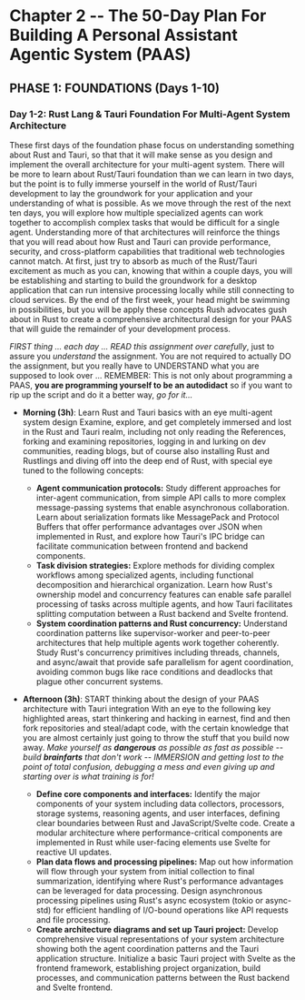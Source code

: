 # Chapter 2 -- The 50-Day Plan For Building A Personal Assistant Agentic System (PAAS)

## PHASE 1: FOUNDATIONS (Days 1-10)

### Day 1-2: Rust Lang & Tauri Foundation For Multi-Agent System Architecture

These first days of the foundation phase focus on understanding something about Rust and Tauri, so that that it will make sense as you design and implement the overall architecture for your multi-agent system. There will be more to learn about Rust/Tauri foundation than we can learn in two days, but the point is to fully immerse yourself in the world of Rust/Tauri development to lay the groundwork for your application and your understanding of what is possible. As we move through the rest of the next ten days, you will explore how multiple specialized agents can work together to accomplish complex tasks that would be difficult for a single agent. Understanding more of that architectures will reinforce the things that you will read about how Rust and Tauri can provide performance, security, and cross-platform capabilities that traditional web technologies cannot match. At first, just try to absorb as much of the Rust/Tauri excitement as much as you can, knowing that within a couple days, you will be establishing and starting to build the groundwork for a desktop application that can run intensive processing locally while still connecting to cloud services. By the end of the first week, your head might be swimming in possibilities, but you will be apply these concepts Rush advocates gush about in Rust to create a comprehensive architectural design for your PAAS that will guide the remainder of your development process.

*FIRST thing ... each day ... READ this assignment over carefully*, just to assure you *understand* the assignment. You are not required to actually DO the assignment, but you really have to UNDERSTAND what you are supposed to look over ... REMEMBER: This is not only about programming a PAAS, **you are programming yourself to be an autodidact** so if you want to rip up the script and do it a better way, *go for it...*

- **Morning (3h)**: Learn Rust and Tauri basics with an eye multi-agent system design
  Examine, explore, and get completely immersed and lost in the Rust and Tauri realm, including not only reading the References, forking and examining repositories, logging in and lurking on dev communities, reading blogs, but of course also installing Rust and Rustlings and diving off into the deep end of Rust, with special eye tuned to the following concepts:
  - **Agent communication protocols:** Study different approaches for inter-agent communication, from simple API calls to more complex message-passing systems that enable asynchronous collaboration. Learn about serialization formats like MessagePack and Protocol Buffers that offer performance advantages over JSON when implemented in Rust, and explore how Tauri's IPC bridge can facilitate communication between frontend and backend components.
  - **Task division strategies:** Explore methods for dividing complex workflows among specialized agents, including functional decomposition and hierarchical organization. Learn how Rust's ownership model and concurrency features can enable safe parallel processing of tasks across multiple agents, and how Tauri facilitates splitting computation between a Rust backend and Svelte frontend.
  - **System coordination patterns and Rust concurrency:** Understand coordination patterns like supervisor-worker and peer-to-peer architectures that help multiple agents work together coherently. Study Rust's concurrency primitives including threads, channels, and async/await that provide safe parallelism for agent coordination, avoiding common bugs like race conditions and deadlocks that plague other concurrent systems.

- **Afternoon (3h)**: START thinking about the design of your PAAS architecture with Tauri integration
  With an eye to the following key highlighted areas, start thinkering and hacking in earnest, find and then fork repositories and steal/adapt code, with the certain knowledge that you are almost certainly just going to throw the stuff that you build now away. *Make yourself as* ***dangerous*** *as possible as fast as possible -- build* ***brainfarts*** *that don't work -- IMMERSION and getting lost to the point of total confusion, debugging a mess and even giving up and starting over is what training is for!*
  - **Define core components and interfaces:** Identify the major components of your system including data collectors, processors, storage systems, reasoning agents, and user interfaces, defining clear boundaries between Rust and JavaScript/Svelte code. Create a modular architecture where performance-critical components are implemented in Rust while user-facing elements use Svelte for reactive UI updates.
  - **Plan data flows and processing pipelines:** Map out how information will flow through your system from initial collection to final summarization, identifying where Rust's performance advantages can be leveraged for data processing. Design asynchronous processing pipelines using Rust's async ecosystem (tokio or async-std) for efficient handling of I/O-bound operations like API requests and file processing.
  - **Create architecture diagrams and set up Tauri project:** Develop comprehensive visual representations of your system architecture showing both the agent coordination patterns and the Tauri application structure. Initialize a basic Tauri project with Svelte as the frontend framework, establishing project organization, build processes, and communication patterns between the Rust backend and Svelte frontend.
